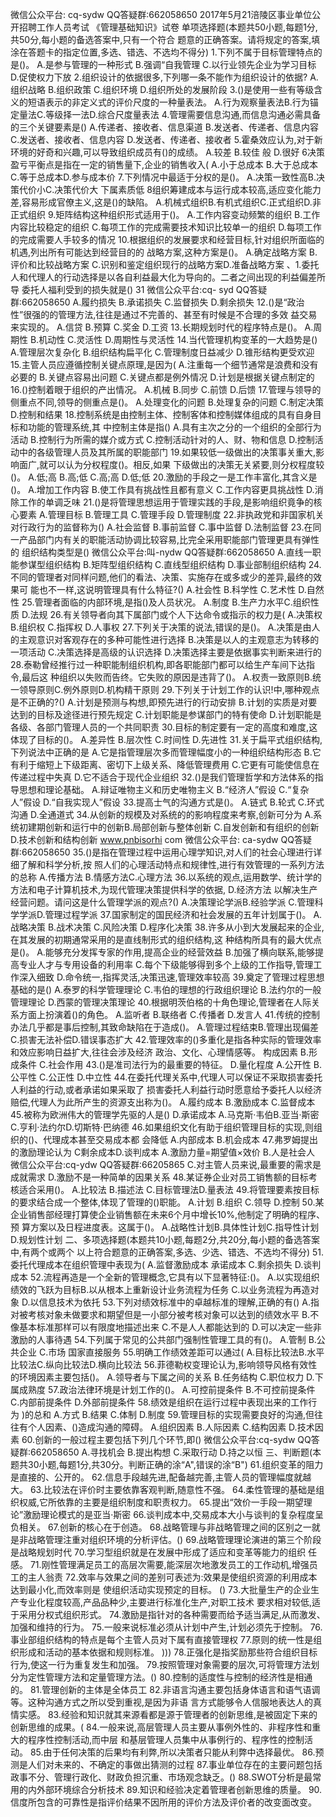 微信公众平台: cq-sydw
QQ答疑群:662058650
2017年5月21涪陵区事业单位公开招聘工作人员考试
《管理基础知识》试卷
单项选择题(本题共50小题,每题1分,共50分,每小题的备选答案中,只有一个符合
题意的正确答案。请将规定的答案,填涂在答题卡的指定位置,多选、错选、不选均不得分)
1.下列不属于目标管理特点的是()。
A.是参与管理的一种形式
B.强调“自我管理
C.以行业领先企业为学习目标
D.促使权力下放
2.组织设计的依据很多,下列哪一条不能作为组织设计的依据?
A.组织战略
B.组织政策
C.组织环境
D.组织所处的发展阶段
3.()是使用一些有等级含义的短语表示的非定义式的评价尺度的一种量表法。
A.行为观察量表法B.行为锚定量法C.等级择一法D.综合尺度量表法
4.管理需要信息沟通,而信息沟通必需具备的三个关键要素是()
A.传递者、接收者、信息渠道
B.发送者、传递者、信息内容
C.发送者、接收者、信息内容
D.发送者、传递者、接收者
5.霍桑效应认为,对于新环境的好奇和兴趣,可以导致组织成员有()的成绩。
A.较差
B.较佳
般
D.很好
6决策盈亏平衡点是指在一定的销售量下,企业的销售收入(
A.小于总成本
B.大于总成本C.等于总成本D.参与成本价
7.下列情况中最适于分权的是()。
A.决策一致性高B.决策代价小C.决策代价大
下属素质低
8组织筹建成本与运行成本较高,适应变化能力差,容易形成官僚主义,这是()的缺陷。
A.机械式组织B.有机式组织C.正式组织D.非正式组织
9.矩阵结构这种组织形式适用于()。
A.工作内容变动频繁的组织
B.工作内容比较稳定的组织
C.每项工作的完成需要技术知识比较单一的组织
D.每项工作的完成需要人手较多的情况
10.根据组织的发展要求和经营目标,针对组织所面临的机遇,列出所有可能达到经营目的的
战略方案,这种方案是()。
A.确定战略方案
B.评价和比较战略方案
C.识别和鉴定组织现行的战略方案D.准备战略方案
、1.委托人和代理人的行动选择是以各自利益最大化为导向的。二者之间出现的利益偏差所导
委托人福利受到的损失就是()
31
微信公众平台:cq- syd
QQ答疑群:662058650
A.履约损失
B.承诺损失
C.监督损失
D.剩余损失
12.()是“政治性”很强的的管理方法,往往是通过不完善的、甚至有时候是不合理的多效
益交易来实现的。
A.信贷
B.预算
C.奖金
D.工资
13.长期规划时代的程序特点是()。
A.周期性
B.机动性
C.灵活性
D.周期性与灵活性
14.当代管理机构变革的一大趋势是()
A.管理层次复杂化
B.组织结构扁平化
C.管理制度日益减少
D.锥形结构更受欢迎
15.主管人员应遵循控制关键点原理,是因为(
A.注重每一个细节通常是浪费和没有必要的
B.关键点容易出问题
C.关键点都是例外情况
D.计划是根据关键点制定的
16.()控制着眼于组织的产出情况。
A.机械
B.同步
C.前馈
D.后馈
17.管理与领导的侧重点不同,领导的侧重点是()。
A.处理变化的问题
B.处理复杂的问题
C.制定决策
D.控制和结果
18.控制系统是由控制主体、控制客体和控制媒体组成的具有自身目标和功能的管理系统,其
中控制主体是指()
A.具有主次之分的一个组织的全部行为活动
B.控制行为所需的媒介或方式
C.控制活动针对的人、财、物和信息
D.控制活动中的各级管理人员及其所属的职能部门
19.如果较低一级做出的决策事关重大,影响面广,就可以认为分权程度()。相反,如果
下级做出的决策无关紧要,则分权程度较()。
A.低;高
B.高;低
C.高;高
D.低;低
20.激励的手段之一是工作丰富化,其含义是()。
A.增加工作内容
B.使工作具有挑战性且都有意义
C.工作内容更具挑战性
D.消除工作的单调乏味
21.()是将管理思想运用于管理实践的手段,是影响组织竟争的核心要素
A.管理目标
B.管理工具
C.管理手段
D.管理制度
22.非执政党和非国家机关对行政行为的监督称为()
A.社会监督
B.事前监督
C.事中监督
D.法制监督
23.在同一产品部门内有关的职能活动协调比较容易,比完全采用职能部门管理更具有弹性的
组织结构类型是()
微信公众平台:叫-nydw
QQ答疑群:662058650
A.直线一职能参谋型组织结构
B.矩阵型组织结构
C.直线型组织结构
D.事业部制组织结构
24.不同的管理者对同样问题,他们的看法、决策、实施存在或多或少的差异,最终的效果可
能也不一样,这说明管理具有什么特征?()
A.社会性
B.科学性
C.艺术性
D.自然性
25.管理者面临的内部环境,是指()及人员状况。
A.制度
B.生产力水平C.组织性质
D.法规
26.有关领导者向其下属部门或个人下达命令或指示的权力是(
A.决策权
B.组织权
C.指挥权
D.人事权
27.下列关于决策的说法,错误的是()。
A.决策是由人的主观意识对客观存在的多种可能性进行选择
B.决策是以人的主观意志为转移的一项活动
C.决策选择是高级的认识选择
D.决策选择主要是依据事实判断来进行的
28.泰勒曾经推行过一种职能制组织机构,即各职能部门都可以给生产车间下达指令,最后这
种组织以失败而告终。它失败的原因是违背了()。
A.权责一致原则B.统一领导原则C.例外原则D.机构精干原则
29.下列关于计划工作的认识!中,哪种观点是不正确的?()
A.计划是预测与构想,即预先进行的行动安排
B.计划的实质是对要达到的目标及途径进行预先规定
C.计划职能是参谋部门的特有使命
D.计划职能是各级、各部门管理人员的一个共同职责
30.目标的制定要有一定的高度和难度,这体现了目标的()。
A.差异性
B.层次性
C.时间性
D.先进性
31.关于扁平式组织结构,下列说法中正确的是
A.它是指管理层次多而管理幅度小的一种组织结构形态
B.它有利于缩短上下级距离、密切下上级关系、降低管理费用
C.它更有可能使信息在传递过程中失真
D.它不适合于现代企业组织
32.()是我们管理哲学和方法体系的指导思想和理论基础。
A.辩证唯物主义和历史唯物主义
B.“经济人”假设
C.“复杂人”假设
D.“自我实现人”假设
33.提高士气的沟通方式是()。
A.链式
B.轮式
C.环式沟通
D.全通道式
34.从创新的规模及对系统的的影响程度来考察,创新可分为
A.系统初建期创新和运行中的创新B.局部创新与整体创新
C.自发创新和有组织的创新
D.技术创新和结构创新
www.pnbisorhi com
微信公众平台: ca-sydw
QQ答疑群:662058650
35.()是指在管理过程中运用心理学知识,对人们的社会心理进行详细了解和科学分析,按
照人们的心理活动特点和规律性,进行有效管理的一系列方法的总称
A.传播方法
B.情感方法C.心理方法
36.以系统的观点,运用数学、统计学的方法和电子计算机技术,为现代管理决策提供科学的依据,
D.经济方法
以解决生产经营问题。请问这是什么管理学派的观点?()
A.决策理论学派B.经验学派
C.管理科学学派D.管理过程学派
37.国家制定的国民经济和社会发展的五年计划属于()。
A.战略决策
B.战术决策
C.风险决策
D.程序化决策
38.许多从小到大发展起来的企业,在其发展的初期通常采用的是直线制形式的组织结构,这
种结构所具有的最大优点是()。
A.能够充分发挥专家的作用,提高企业的经营效益
B.加强了横向联系,能够提高专业人才与专用设备的利用率
C.每个下级能够得到多个上级的工作指导,管理工作深入细致
D.命令统一,指挥灵活,决策迅速,管理效率较高
39.奠定了管理过程思想基础的是()
A.泰罗的科学管理理论
C.韦伯的理想的行政组织理论
B.法约尔的一般管理理论
D.西蒙的管理决策理论
40.根据明茨伯格的十角色理论,管理者在人际关系方面上扮演着()的角色。
A.监听者
B.联络者
C.传播者
D.发言人
41.传统的控制办法几乎都是事后控制,其致命缺陷在于造成()。
A.管理过程结束B.管理出现偏差C.损害无法补偿D.错误事态扩大
42.管理效率的()多重化是指各种实际的管理效率和效应影响日益扩大,往往会涉及经济
政治、文化、心理情感等。
构成因素
B.形成条件
C.社会作用
43.()是准司法行为的最重要的特征。
D.量化程度
A.公开性
B.公平性
C.公正性
D.中立性
44.在委托代理关系中,代理人可以保证不采取损害委托人利益的行动,或者承诺如果采取了
损害委托人利益行动时愿意给予委托人以经济赔偿,代理人为此所产生的资源支出称为()。
A.履约成本
B.激励成本
C.监督成本
45.被称为欧洲伟大的管理学先驱的人是()
D.承诺成本
A.马克斯·韦伯B.亚当·斯密C.亨利·法约尔D.切斯特·巴纳德
46.如果组织文化有助于组织管理目标的实现,则组织的()、代理成本甚至交易成本都
会降低
A.内部成本
B.机会成本
47.弗罗姆提出的激励理论认为
C剩余成本D.谈判成本
A.激励力量=期望值×效价
B.人是社会人
微信公众平台:cq-ydw
QQ答疑群:66205865
C.对主管人员来说,最重要的需求是成就需求
D.激励不是一种简单的因果关系
48.某证券企业对员工销售额的目标考核适合采用()。
A.比较法
B.描述法
C.目标管理法D.量表法
49.将管理要素按目标的要求结合成一个整体,体现了管理的()职能。
A.计划
B.组织
C.领导
D.控制
50.某企业销售部经理打算使企业销售额在未来6个月中增长10%,他制定了明确的程序、预
算方案以及日程进度表。这属于()。
A.战略性计划B.具体性计划C.指导性计划
D.规划性计划
二、多项选择题(本题共10小题,每题2分,共20分,每小题的备选答案中,有两个或两个
以上符合题意的正确答案,多选、少选、错选、不选均不得分)
51.委托代理成本在组织管理中表现为(
A.监督激励成本
承诺成本
C.剩余损失
D.谈判成本
52.流程再造是一个全新的管理概念,它具有以下显著特征:()。
A.以实现组织绩效的飞跃为目标B.以从根本上重新设计业务流程为任务
C.以业务流程为再造对象
D.以信息技术为依托
53.下列对绩效标准中的卓越标准的理解,正确的有()
A.指对被考核对象未做要求和期望但是一小部分被考核对象可以达到的绩效水平
B.不像基本标准那样可以有限度地描述出来
C.不是人人都能达到的
D.可以决定一些非激励的人事待遇
54.下列属于常见的公共部门强制性管理工具的有()。
A.管制
B.公共企业
C.市场
国家直接服务
55.明确工作绩效差距可以通过(
A.目标比较法B.水平比较法C.纵向比较法D.横向比较法
56.菲德勒权变理论认为,影响领导风格有效性的环境因素主要包括()。
A.领导者与下属之间的关系
B.任务结构
C.职位权力
D.下属成熟度
57.政治法律环境是计划工作的()。
A.可控前提条件
B.不可控前提条件
C.内部前提条件
D.外部前提条件
58.绩效是组织在运行过程中表现出来的工作行为
)的总和
A.方式
B.结果
C.体制
D.制度
59.管理目标的实现需要良好的沟通,但往往有个人因素、()造成沟通的障碍。
A.组织因素
B.人际因素
C.结构因素
D.技术因素
60.创新的一般过程主要包括下列几个环节,即()
微信公众平台:cq-sydw
QQ答疑群:662058650
A.寻找机会
B.提出构想
C.采取行动
D.持之以恒
三、判断题(本题共30小题,每题1分,共30分。判断正确的涂“A",错误的涂“B")
61.组织变革的阻力是直接的、公开的。
62.信息手段越先进,配备越完善,主管人员的管理幅度就越大。
63.比较法在评价时主要依靠客观判断,随意性不强。
64.柔性管理的基础是组织权威,它所依靠的主要是组织制度和职责权力。
65.提出“效价一手段一期望理论”激励理论模式的是亚当·斯密
66.谈判成本中,交易成本大小与谈判的复杂程度呈负相关。
67.创新的核心在于创造。
68.战略管理与非战略管理之间的区别之一就是非战略管理注重对组织环境的分析评估。()
69.战略管理理论演进的第三个阶段是战略规划时代
70.学习型组织就是在发展中形成了适应和变革等能力的组织
任感。
71.刚性管理满足员工的高层次需要,能深层次地激发员工的工作动机,增强员工的主人翁责
72.效率与效果之间的差别可表述为:效果是使组织资源的利用成本达到最小化,而效率则是
使组织活动实现预定的目标。
()
73.大批量生产的企业生产专业化程度较高,产品品种少,主要进行标准化生产,对职工技术
要求相对较低,适于采用分权式组织形式。
74.激励是指针对的各种需要而给予适当满足,从而激发、加强和维持的行为。
75.一般来说标准必须从计划中产生,计划必须先于控制。
76.事业部组织结构的特点是每个主管人员对下属有直接管理权
77.原则的统一性是组织形成和活动的基本依据和规则标准。
)))
78.正强化是指奖励那些符合组织目标行为,使这一行为重复发生和加强。
79.按照管理对象需要的层次,可将管理方法划分为定性管理方法和定量管理方法。()
80.控制的适度性与控制的经济性是相通的。
81.管理创新的主体是全体员工
82.非语言沟通主要包括身体语言和语气语调等。这种沟通方式之所以受到重视,是因为非语
言方式能够令人信服地表达人的真情实感。
83.经验和知识就其来源看都是源于管理者的创新思维,是被固定下来的创新思维的成果。(
84.一般来说,高层管理人员主要从事例外性的、非程序性和重大的程序性控制活动,而中层
和基层管理人员集中从事例行的、程序性的控制活动。
85.由于任何决策的后果均有利弊,所以决策者只能从利弊中选择最优。
86.预测是人们对未来的、不确定的事做出猜测的过程
87.事业单位存在的主要问题包括政事不分、管理行政化、财政负担沉重、市场观念缺乏。()
88.SWOT分析是最常用的内外部环境综合分析技术
89.知识和经验决定着管理者创新思维的质量。
90.信度所包含的可靠性是指评价结果不因所用的评价方法及评价者的改变面改变。
